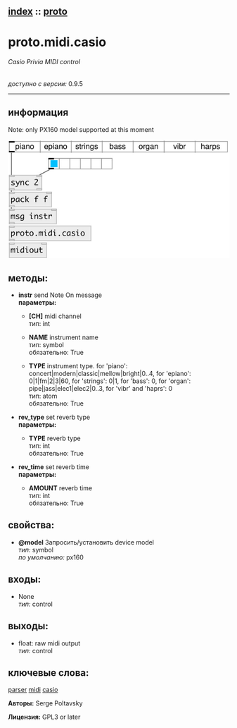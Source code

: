 [index](index.html) :: [proto](category_proto.html)
---

# proto.midi.casio

###### Casio Privia MIDI control

*доступно с версии:* 0.9.5

---


## информация
Note: only PX160 model supported at this moment


[![example](../examples/img/proto.midi.casio.jpg)](../examples/pd/proto.midi.casio.pd)





## методы:

* **instr**
send Note On message<br>
  __параметры:__
  - **[CH]** midi channel<br>
    тип: int <br>

  - **NAME** instrument name<br>
    тип: symbol <br>
    обязательно: True <br>

  - **TYPE** instrument type. for &#39;piano&#39;: concert|modern|classic|mellow|bright|0..4, for &#39;epiano&#39;: 0|1|fm|2|3|60, for &#39;strings&#39;: 0|1, for &#39;bass&#39;: 0, for &#39;organ&#39;: pipe|jass|elec1|elec2|0..3, for &#39;vibr&#39; and &#39;haprs&#39;: 0<br>
    тип: atom <br>
    обязательно: True <br>

* **rev_type**
set reverb type<br>
  __параметры:__
  - **TYPE** reverb type<br>
    тип: int <br>
    обязательно: True <br>

* **rev_time**
set reverb time<br>
  __параметры:__
  - **AMOUNT** reverb time<br>
    тип: int <br>
    обязательно: True <br>




## свойства:

* **@model** 
Запросить/установить device model<br>
_тип:_ symbol<br>
_по умолчанию:_ px160<br>



## входы:

* None<br>
_тип:_ control



## выходы:

* float: raw midi output<br>
_тип:_ control



## ключевые слова:

[parser](keywords/parser.html)
[midi](keywords/midi.html)
[casio](keywords/casio.html)






**Авторы:** Serge Poltavsky




**Лицензия:** GPL3 or later





